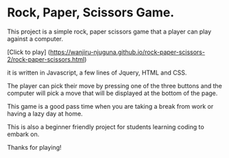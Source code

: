 # Rock, Paper, Scissors Game.

This project is a simple rock, paper scissors game that a player can play against a computer.

[Click to play] (https://wanjiru-njuguna.github.io/rock-paper-scissors-2/rock-paper-scissors.html)

it is written in Javascript, a few lines of Jquery, HTML and CSS.

The player can pick their move by pressing one of the three buttons and the computer will pick a move that will be displayed at the bottom of the page.

This game is a good pass time when you are taking a break from work or having a lazy day at home.

This is also a beginner friendly project for students learning coding to embark on.

Thanks for playing!